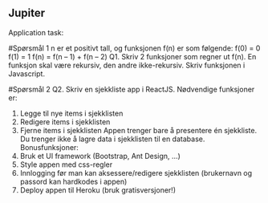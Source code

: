 ## Jupiter
Application task:

#Spørsmål 1
n er et positivt tall, og funksjonen f(n) er som følgende:
f(0) = 0
f(1) = 1
f(n) = f(n – 1) + f(n – 2)
Q1. Skriv 2 funksjoner som regner ut f(n). En funksjon skal være rekursiv, den andre ikke-rekursiv. Skriv
funksjonen i Javascript.

#Spørsmål 2
Q2. Skriv en sjekkliste app i ReactJS. Nødvendige funksjoner er:
1. Legge til nye items i sjekklisten
2. Redigere items i sjekklisten
3. Fjerne items i sjekklisten
Appen trenger bare å presentere én sjekkliste. Du trenger ikke å lagre data i sjekklisten til en database.
Bonusfunksjoner:
1. Bruk et UI framework (Bootstrap, Ant Design, …)
2. Style appen med css-regler
3. Innlogging før man kan aksessere/redigere sjekklisten (brukernavn og passord kan hardkodes i appen)
4. Deploy appen til Heroku (bruk gratisversjoner!)
